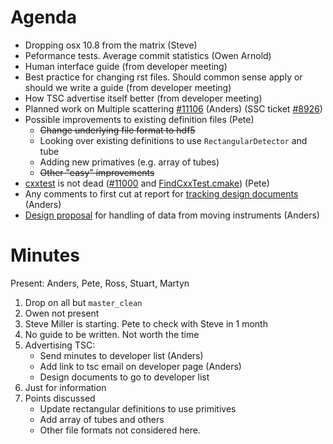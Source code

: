 Agenda
======

* Dropping osx 10.8 from the matrix (Steve)
* Peformance tests. Average commit statistics (Owen Arnold)
* Human interface guide (from developer meeting)
* Best practice for changing rst files. Should common sense apply or should we write a guide (from developer meeting)
* How TSC advertise itself better (from developer meeting)
* Planned work on Multiple scattering [#11106](http://trac.mantidproject.org/mantid/ticket/11106) (Anders) (SSC ticket [#8926](http://trac.mantidproject.org/mantid/ticket/8926))
* Possible improvements to existing definition files (Pete)
  * ~~Change underlying file format to hdf5~~
  * Looking over existing definitions to use `RectangularDetector` and tube
  * Adding new primatives (e.g. array of tubes)
  * ~~Other "easy" improvements~~
* [cxxtest](https://github.com/CxxTest/cxxtest) is not dead ([#11000](http://trac.mantidproject.org/mantid/ticket/11000) and  [FindCxxTest.cmake](https://github.com/Kitware/CMake/blob/v2.8.12/Modules/FindCxxTest.cmake)) (Pete)
* Any comments to first cut at report for [tracking design documents](https://github.com/mantidproject/documents/blob/master/Project-Management/TechnicalSteeringCommittee/reports/TSC-TrackingDesignProposals.md) (Anders)
* [Design proposal](https://github.com/mantidproject/documents/blob/master/Design/HandlingMovingInstruments.md) for handling of data from moving instruments (Anders) 

Minutes
=======
Present: Anders, Pete, Ross, Stuart, Martyn

1. Drop on all but `master_clean`
2. Owen not present
3. Steve Miller is starting. Pete to check with Steve in 1 month
4. No guide to be written. Not worth the time
5. Advertising TSC:
    * Send minutes to developer list (Anders)
    * Add link to tsc email on developer page (Anders)
    * Design documents to go to developer list
6. Just for information
7. Points discussed
    * Update rectangular definitions to use primitives
    * Add array of tubes and others
    * Other file formats not considered here.
